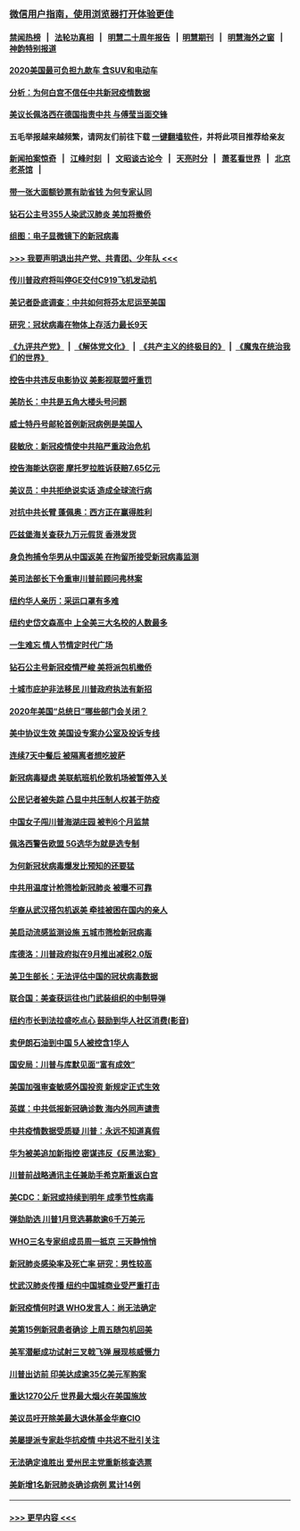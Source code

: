 ### [微信用户指南，使用浏览器打开体验更佳](https://github.com/gfw-breaker/banned-news1/blob/master/indexes/wechat-guide.md?t=0)
#### [禁闻热榜](热点新闻.md?t=0)  &nbsp;&nbsp;|&nbsp;&nbsp; [法轮功真相](https://github.com/gfw-breaker/truth/blob/master/README.md?t=0) &nbsp;&nbsp;|&nbsp;&nbsp; [明慧二十周年报告](https://github.com/gfw-breaker/mh-reports/blob/master/README.md?t=0) &nbsp;&nbsp;|&nbsp;&nbsp;[明慧期刊](https://github.com/gfw-breaker/mh-qikan) &nbsp;&nbsp;|&nbsp;&nbsp; [明慧海外之窗](https://github.com/gfw-breaker/mh-news/blob/master/README.md?t=0) &nbsp;&nbsp;|&nbsp;&nbsp; [神韵特别报道](https://github.com/gfw-breaker/mh-news/blob/master/shenyun.md?t=0)
#### [2020美国最可负担九款车 含SUV和电动车](../pages/nsc412/n11860334.md?t=02162302) 
#### [分析：为何白宫不信任中共新冠疫情数据](../pages/nsc412/n11872473.md?t=02162302) 
#### [美议长佩洛西在德国指责中共 与傅莹当面交锋](../pages/nsc412/n11872375.md?t=02162302) 
#### 五毛举报越来越频繁，请网友们前往下载 [一键翻墙软件](https://github.com/gfw-breaker/ssr-accounts)，并将此项目推荐给亲友
#### [新闻拍案惊奇](https://github.com/gfw-breaker/banned-news1/blob/master/pages/link4.md) &nbsp;&nbsp;|&nbsp;&nbsp; [江峰时刻](https://github.com/gfw-breaker/banned-news1/blob/master/pages/link4.md) &nbsp;&nbsp;|&nbsp;&nbsp; [文昭谈古论今](https://github.com/gfw-breaker/banned-news1/blob/master/pages/link4.md) &nbsp;&nbsp;|&nbsp;&nbsp; [天亮时分](https://github.com/gfw-breaker/banned-news1/blob/master/pages/link4.md) &nbsp;&nbsp;|&nbsp;&nbsp; [萧茗看世界](https://github.com/gfw-breaker/banned-news1/blob/master/pages/link4.md) &nbsp;&nbsp;|&nbsp;&nbsp; [北京老茶馆](https://github.com/gfw-breaker/banned-news1/blob/master/pages/link4.md) &nbsp;&nbsp;|&nbsp;&nbsp; 
#### [带一张大面额钞票有助省钱 为何专家认同](../pages/nsc412/n11870166.md?t=02162302) 
#### [钻石公主号355人染武汉肺炎 美加将撤侨](../pages/nsc412/n11872392.md?t=02162302) 
#### [组图：电子显微镜下的新冠病毒](../pages/nsc412/n11872057.md?t=02162302) 
#### [>>> 我要声明退出共产党、共青团、少年队 <<<](https://github.com/begood0513/goodnews/blob/master/quit/letter.md) 
#### [传川普政府将叫停GE交付C919飞机发动机](../pages/nsc412/n11871600.md?t=02162302) 
#### [美记者卧底调查：中共如何将芬太尼运至美国](../pages/nsc412/n11871821.md?t=02162302) 
#### [研究：冠状病毒在物体上存活力最长9天](../pages/nsc412/n11871871.md?t=02162302) 
#### [《九评共产党》](https://github.com/begood0513/9ping.md/blob/master/README.md) &nbsp;|&nbsp; [《解体党文化》](../../../../jtdwh.md/blob/master/README.md)  &nbsp;|&nbsp; [《共产主义的终极目的》](../../../../gczydzjmd.md/blob/master/README.md) &nbsp;|&nbsp; [《魔鬼在统治我们的世界》](../../../../mgztzwmdsj.md/blob/master/README.md) 
#### [控告中共违反电影协议 美影视联盟吁重罚](../pages/nsc412/n11871820.md?t=02162302) 
#### [美防长：中共是五角大楼头号问题](../pages/nsc412/n11871768.md?t=02162302) 
#### [威士特丹号邮轮首例新冠病例是美国人](../pages/nsc412/n11871731.md?t=02162302) 
#### [裴敏欣：新冠疫情使中共陷严重政治危机](../pages/nsc412/n11871514.md?t=02162302) 
#### [控告海能达窃密 摩托罗拉胜诉获赔7.65亿元](../pages/nsc412/n11871594.md?t=02162302) 
#### [美议员：中共拒绝说实话 造成全球流行病](../pages/nsc412/n11871582.md?t=02162302) 
#### [对抗中共长臂 蓬佩奥：西方正在赢得胜利](../pages/nsc412/n11871500.md?t=02162302) 
#### [匹兹堡海关查获九万元假货 香港发货](../pages/nsc412/n11870716.md?t=02162302) 
#### [身负拘捕令华男从中国返美  在拘留所接受新冠病毒监测](../pages/nsc412/n11870710.md?t=02162302) 
#### [美司法部长下令重审川普前顾问弗林案](../pages/nsc412/n11870258.md?t=02162302) 
#### [纽约华人亲历：采运口罩有多难](../pages/nsc412/n11870531.md?t=02162302) 
#### [纽约史岱文森高中  上全美三大名校的人数最多](../pages/nsc412/n11870557.md?t=02162302) 
#### [一生难忘 情人节情定时代广场](../pages/nsc412/n11870536.md?t=02162302) 
#### [钻石公主号新冠疫情严峻 美将派包机撤侨](../pages/nsc412/n11870505.md?t=02162302) 
#### [十城市庇护非法移民 川普政府执法有新招](../pages/nsc412/n11870410.md?t=02162302) 
#### [2020年美国“总统日”哪些部门会关闭？](../pages/nsc412/n11870148.md?t=02162302) 
#### [美中协议生效 美国设专案办公室及投诉专线](../pages/nsc412/n11870266.md?t=02162302) 
#### [连续7天中餐后 被隔离者想吃披萨](../pages/nsc412/n11870243.md?t=02162302) 
#### [新冠病毒疑虑 美联航班机伦敦机场被暂停入关](../pages/nsc412/n11870015.md?t=02162302) 
#### [公民记者被失踪 凸显中共压制人权甚于防疫](../pages/nsc412/n11870042.md?t=02162302) 
#### [中国女子闯川普海湖庄园 被判6个月监禁](../pages/nsc412/n11869919.md?t=02162302) 
#### [佩洛西警告欧盟 5G选华为就是选专制](../pages/nsc412/n11869898.md?t=02162302) 
#### [为何新冠状病毒爆发比预知的还要猛](../pages/nsc412/n11869828.md?t=02162302) 
#### [中共用温度计枪筛检新冠肺炎 被曝不可靠](../pages/nsc412/n11869707.md?t=02162302) 
#### [华裔从武汉搭包机返美 牵挂被困在国内的亲人](../pages/nsc412/n11869711.md?t=02162302) 
#### [美启动流感监测设施 五城市筛检新冠病毒](../pages/nsc412/n11869689.md?t=02162302) 
#### [库德洛：川普政府拟在9月推出减税2.0版](../pages/nsc412/n11869627.md?t=02162302) 
#### [美卫生部长：无法评估中国的冠状病毒数据](../pages/nsc412/n11869301.md?t=02162302) 
#### [联合国：美查获运往也门武装组织的中制导弹](../pages/nsc412/n11868677.md?t=02162302) 
#### [纽约市长到法拉盛吃点心  鼓励到华人社区消费(影音)](../pages/nsc412/n11868197.md?t=02162302) 
#### [卖伊朗石油到中国  5人被控含1华人](../pages/nsc412/n11867988.md?t=02162302) 
#### [国安局：川普与库默见面“富有成效”](../pages/nsc412/n11867976.md?t=02162302) 
#### [美国加强审查敏感外国投资 新规定正式生效](../pages/nsc412/n11868041.md?t=02162302) 
#### [英媒：中共低报新冠确诊数 海内外同声谴责](../pages/nsc412/n11867421.md?t=02162302) 
#### [中共疫情数据受质疑 川普：永远不知道真假](../pages/nsc412/n11867195.md?t=02162302) 
#### [华为被美追加新指控 密谋违反《反黑法案》](../pages/nsc412/n11867191.md?t=02162302) 
#### [川普前战略通讯主任兼助手希克斯重返白宫](../pages/nsc412/n11867104.md?t=02162302) 
#### [美CDC：新冠或持续到明年 成季节性病毒](../pages/nsc412/n11867279.md?t=02162302) 
#### [弹劾助选 川普1月竞选募款逾6千万美元](../pages/nsc412/n11866950.md?t=02162302) 
#### [WHO三名专家组成员周一抵京 三天静悄悄](../pages/nsc412/n11866947.md?t=02162302) 
#### [新冠肺炎感染率及死亡率 研究：男性较高](../pages/nsc412/n11866956.md?t=02162302) 
#### [忧武汉肺炎传播 纽约中国城商业受严重打击](../pages/nsc412/n11866902.md?t=02162302) 
#### [新冠疫情何时退 WHO发言人：尚无法确定](../pages/nsc412/n11866864.md?t=02162302) 
#### [美第15例新冠患者确诊 上周五随包机回美](../pages/nsc412/n11866852.md?t=02162302) 
#### [美军潜艇成功试射三叉戟飞弹 展现核威慑力](../pages/nsc412/n11866046.md?t=02162302) 
#### [川普出访前 印美达成逾35亿美元军购案](../pages/nsc412/n11865444.md?t=02162302) 
#### [重达1270公斤 世界最大烟火在美国施放](../pages/nsc412/n11865198.md?t=02162302) 
#### [美议员吁开除美最大退休基金华裔CIO](../pages/nsc412/n11865230.md?t=02162302) 
#### [美屡提派专家赴华抗疫情 中共迟不批引关注](../pages/nsc412/n11864719.md?t=02162302) 
#### [无法确定谁胜出 爱州民主党重新核查选票](../pages/nsc412/n11864830.md?t=02162302) 
#### [美新增1名新冠肺炎确诊病例 累计14例](../pages/nsc412/n11864893.md?t=02162302) 

----
#### [ >>> 更早内容 <<< ](../indexes/nsc412-earlier.md)
